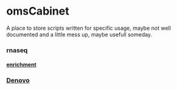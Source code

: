# omsCabinet
A place to store scripts written for specific usage, maybe not well documented and a little mess up, maybe usefull someday.


### rnaseq

#### [enrichment](bioinformatics/analysis/rnaseq/enrichment/README.md)

### [Denovo](bioinformatics/analysis/denovo/README.md)
